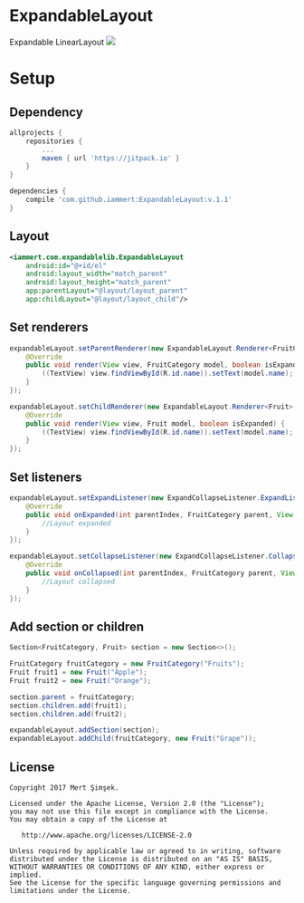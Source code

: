 # ExpandableLayout
Expandable LinearLayout
<img src="https://raw.githubusercontent.com/iammert/ExpandableLayout/master/art/ell.png"/>

# Setup
## Dependency
```gradle
allprojects {
    repositories {
        ...
        maven { url 'https://jitpack.io' }
    }
}

dependencies {
    compile 'com.github.iammert:ExpandableLayout:v.1.1'
}
```
## Layout
```xml
<iammert.com.expandablelib.ExpandableLayout
    android:id="@+id/el"
    android:layout_width="match_parent"
    android:layout_height="match_parent"
    app:parentLayout="@layout/layout_parent"
    app:childLayout="@layout/layout_child"/>
```
## Set renderers
```java
expandableLayout.setParentRenderer(new ExpandableLayout.Renderer<FruitCategory>() {
    @Override
    public void render(View view, FruitCategory model, boolean isExpanded) {
        ((TextView) view.findViewById(R.id.name)).setText(model.name);
    }
});

expandableLayout.setChildRenderer(new ExpandableLayout.Renderer<Fruit>() {
    @Override
    public void render(View view, Fruit model, boolean isExpanded) {
        ((TextView) view.findViewById(R.id.name)).setText(model.name);
    }
});
```
## Set listeners
```java
expandableLayout.setExpandListener(new ExpandCollapseListener.ExpandListener<FruitCategory>() {
    @Override
    public void onExpanded(int parentIndex, FruitCategory parent, View view) {
        //Layout expanded 
    }
});

expandableLayout.setCollapseListener(new ExpandCollapseListener.CollapseListener<FruitCategory>() {
    @Override
    public void onCollapsed(int parentIndex, FruitCategory parent, View view) {
        //Layout collapsed
    }
});
```
## Add section or children
```java
Section<FruitCategory, Fruit> section = new Section<>();

FruitCategory fruitCategory = new FruitCategory("Fruits");
Fruit fruit1 = new Fruit("Apple");
Fruit fruit2 = new Fruit("Orange");

section.parent = fruitCategory;
section.children.add(fruit1);
section.children.add(fruit2);

expandableLayout.addSection(section);
expandableLayout.addChild(fruitCategory, new Fruit("Grape"));
```
License
--------


    Copyright 2017 Mert Şimşek.

    Licensed under the Apache License, Version 2.0 (the "License");
    you may not use this file except in compliance with the License.
    You may obtain a copy of the License at

       http://www.apache.org/licenses/LICENSE-2.0

    Unless required by applicable law or agreed to in writing, software
    distributed under the License is distributed on an "AS IS" BASIS,
    WITHOUT WARRANTIES OR CONDITIONS OF ANY KIND, either express or implied.
    See the License for the specific language governing permissions and
    limitations under the License.






